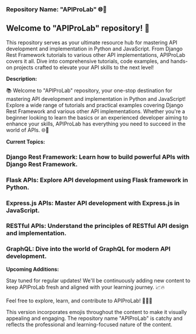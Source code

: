 ### Repository Name: "APIProLab" 🌐🚀

## Welcome to "APIProLab" repository! 🌟

This repository serves as your ultimate resource hub for mastering API development and implementation in Python and JavaScript. From Django Rest Framework tutorials to various other API implementations, APIProLab covers it all. Dive into comprehensive tutorials, code examples, and hands-on projects crafted to elevate your API skills to the next level!

**Description:**

📚 Welcome to "APIProLab" repository, your one-stop destination for mastering API development and implementation in Python and JavaScript! Explore a wide range of tutorials and practical examples covering Django Rest Framework and various other API implementations. Whether you're a beginner looking to learn the basics or an experienced developer aiming to enhance your skills, APIProLab has everything you need to succeed in the world of APIs. 🌐🚀

**Current Topics:**

### Django Rest Framework: Learn how to build powerful APIs with Django Rest Framework.
### Flask APIs: Explore API development using Flask framework in Python.
### Express.js APIs: Master API development with Express.js in JavaScript.
### RESTful APIs: Understand the principles of RESTful API design and implementation.
### GraphQL: Dive into the world of GraphQL for modern API development.

**Upcoming Additions:**

Stay tuned for regular updates! We'll be continuously adding new content to keep APIProLab fresh and aligned with your learning journey. 📈🔥

Feel free to explore, learn, and contribute to APIProLab! 🌟🌐🚀

This version incorporates emojis throughout the content to make it visually appealing and engaging. The repository name "APIProLab" is catchy and reflects the professional and learning-focused nature of the content.